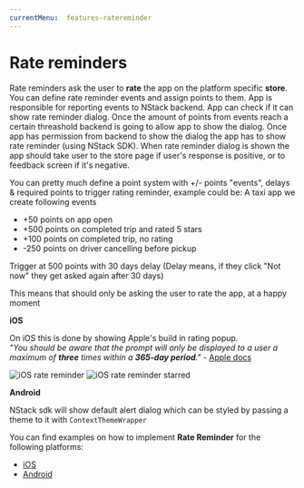```yaml
---
currentMenu:  features-ratereminder
---
```


# Rate reminders

Rate reminders ask the user to **rate** the app on the platform specific **store**.
You can define rate reminder events and assign points to them. App is responsible for reporting events to NStack backend. App can check if it can show rate reminder dialog. Once the amount of points from events reach a certain threashold backend is going to allow app to show the dialog. Once app has permission from backend to show the dialog the app has to show rate reminder (using NStack SDK). When rate reminder dialog is shown the app should take user to the store page if user's response is positive, or to feedback screen if it's negative.


You can pretty much define a point system with +/- points "events", delays & required points to trigger rating reminder, example could be:
A taxi app we create following events
- +50 points on app open
- +500 points on completed trip and rated 5 stars
- +100 points on completed trip, no rating
- -250 points on driver cancelling before pickup

Trigger at 500 points with 30 days delay (Delay means, if they click "Not now" they get asked again after 30 days)

This means that should only be asking the user to rate the app, at a happy moment

**iOS**

On iOS this is done by showing Apple's build in rating popup.  
*"You should be aware that the prompt will only be displayed to a user a maximum of **three** times within a **365-day period**."* - [Apple docs](https://developer.apple.com/documentation/storekit/skstorereviewcontroller/requesting_app_store_reviews)

![iOS rate reminder](https://nstack-io.github.io/documentation/images/FeatureOverview/iOS/iOS_rate_reminder.png)
![iOS rate reminder starred](https://nstack-io.github.io/documentation/images/FeatureOverview/iOS/iOS_rate_reminder_starred.png)

**Android**

NStack sdk will show default alert dialog which can be styled by passing a theme to it with `ContextThemeWrapper`


You can find examples on how to implement **Rate Reminder** for the following platforms:

* [iOS](../../docs/guides/iOS/ios-rate-reminder.html)
* [Android](../../docs/guides/Android/android-rate-reminder.html)
